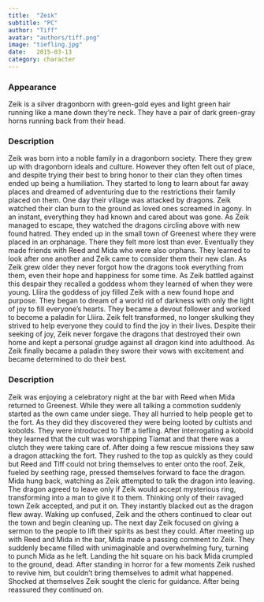 ```yaml
---
title:  "Zeik"
subtitle: "PC"
author: "Tiff"
avatar: "authors/tiff.png"
image: "tiefling.jpg"
date:   2015-03-13
category: character
---
```


### Appearance
Zeik is a silver dragonborn with green-gold eyes and light green hair running like a mane down they’re neck. They have a pair of dark green-gray horns running back from their head. 


### Description
Zeik was born into a noble family in a dragonborn society. There they grew up with dragonborn ideals and culture. However they often felt out of place, and despite trying their best to bring honor to their clan they often times ended up being a humiliation. They started to long to learn about far away places and dreamed of adventuring due to the restrictions their family placed on them. One day their village was attacked by dragons. Zeik watched their clan burn to the ground as loved ones screamed in agony. In an instant, everything they had known and cared about was gone. As Zeik managed to escape, they watched the dragons circling above with new found hatred. They ended up in the small town of Greenest where they were placed in an orphanage. There they felt more lost than ever. Eventually they made friends with Reed and Mida who were also orphans. They learned to look after one another and Zeik came to consider them their new clan. As Zeik grew older they never forgot how the dragons took everything from them, even their hope and happiness for some time. As Zeik battled against this despair they recalled a goddess whom they learned of when they were young. Lliira the goddess of joy filled Zeik with a new found hope and purpose. They began to dream of a world rid of darkness with only the light of joy to fill everyone’s hearts. They became a devout follower and worked to become a paladin for Lliira. Zeik felt transformed, no longer skulking they strived to help everyone they could to find the joy in their lives. Despite their seeking of joy, Zeik never forgave the dragons that destroyed their own home and kept a personal grudge against all dragon kind into adulthood. As Zeik finally became a paladin they swore their vows with excitement and became determined to do their best.


### Description
Zeik was enjoying a celebratory night at the bar with Reed when Mida returned to Greenest. While they were all talking a commotion suddenly started as the own came under siege. They all hurried to help people get to the fort. As they did they discovered they were being looted by cultists and kobolds. They were introduced to Tiff a tiefling. After interrogating a kobold they learned that the cult was worshipping Tiamat and that there was a clutch they were taking care of. After doing a few rescue missions they saw a dragon attacking the fort. They rushed to the top as quickly as they could but Reed and Tiff could not bring themselves to enter onto the roof. Zeik, fueled by seething rage, pressed themselves forward to face the dragon. Mida hung back, watching as Zeik attempted to talk the dragon into leaving. The dragon agreed to leave only if Zeik would accept  mysterious ring, transforming into a man to give it to them. Thinking only of their ravaged town Zeik accepted, and put it on. They instantly blacked out as the dragon flew away. Waking up confused, Zeik and the others continued to clear out the town and begin cleaning up. The next day Zeik focused on giving a sermon to the people to lift their spirits as best they could. After meeting up with Reed and Mida in the bar, Mida made a passing comment to Zeik. They suddenly became filled with unimaginable and overwhelming fury, turning to punch Mida as he left. Landing the hit square on his back Mida crumpled to the ground, dead. After standing in horror for a few moments Zeik rushed to revive him, but couldn’t bring themselves to admit what happened. Shocked at themselves Zeik sought the cleric for guidance. After being reassured they continued on.  
